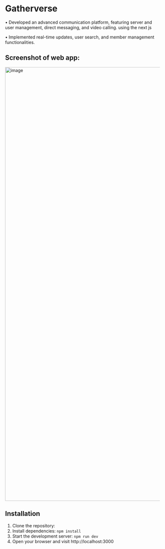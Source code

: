 # Gatherverse
• Developed an advanced communication platform, featuring server and user management, direct messaging, and video
calling.
using the next js

• Implemented real-time updates, user search, and member management functionalities.

## Screenshot of web app:
<img width="1407" alt="image" 
 src="https://utfs.io/f/mJvRnIkXEid5hKFM7btuSbW2FIKR9CTzktOLxgM7f5Gque3a">

 ## Installation

 1. Clone the repository:
 2. Install dependencies: `npm install`
 3. Start the development server: `npm run dev`
 4. Open your browser and visit http://localhost:3000

